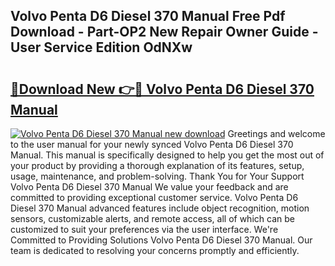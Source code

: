 ## Volvo Penta D6 Diesel 370 Manual Free Pdf Download - Part-OP2 New Repair Owner Guide - User Service Edition OdNXw

# <h2><a href="http://bc53737.oget.top/?id=Volvo+Penta+D6+Diesel+370+Manual">🔗Download New 👉🔴 Volvo Penta D6 Diesel 370 Manual</a></h2>

[![Volvo Penta D6 Diesel 370 Manual new download](https://i.imgur.com/5g1atiW.png)](http://bc53737.oget.top/?id=Volvo+Penta+D6+Diesel+370+Manual)
Greetings and welcome to the user manual for your newly synced Volvo Penta D6 Diesel 370 Manual. This manual is specifically designed to help you get the most out of your product by providing a thorough explanation of its features, setup, usage, maintenance, and problem-solving. Thank You for Your Support Volvo Penta D6 Diesel 370 Manual We value your feedback and are committed to providing exceptional customer service. Volvo Penta D6 Diesel 370 Manual advanced features include object recognition, motion sensors, customizable alerts, and remote access, all of which can be customized to suit your preferences via the user interface. We're Committed to Providing Solutions Volvo Penta D6 Diesel 370 Manual. Our team is dedicated to resolving your concerns promptly and efficiently.
